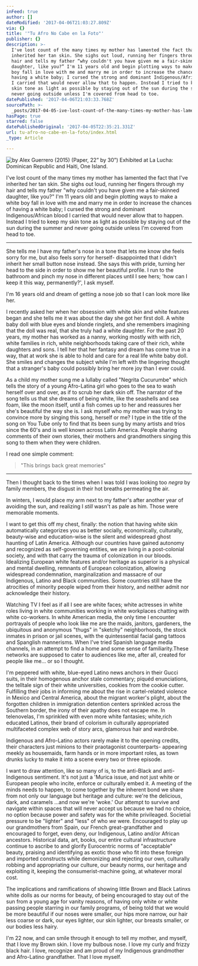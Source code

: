 ```yaml
---
inFeed: true
author: []
dateModified: '2017-04-06T21:03:27.809Z'
via: {}
title: '"Tu Afro No Cabe en la Foto"'
publisher: {}
description: >-
  I've lost count of the many times my mother has lamented the fact that I've
  inherited her tan skin. She sighs out loud, running her fingers through my
  hair and tells my father “why couldn't you have given me a fair-skinned
  daughter, like you?” I'm 11 years old and begin plotting ways to make a white
  boy fall in love with me and marry me in order to increase the chances of
  having a white baby; I cursed the strong and dominant Indigenous/African blood
  I carried that would never allow that to happen. Instead I tried to keep my
  skin tone as light as possible by staying out of the sun during the summer and
  never going outside unless I'm covered from head to toe.
datePublished: '2017-04-06T21:03:33.768Z'
sourcePath: >-
  _posts/2017-04-05-ive-lost-count-of-the-many-times-my-mother-has-lamented-the.md
hasPage: true
starred: false
datePublishedOriginal: '2017-04-05T22:35:21.331Z'
url: tu-afro-no-cabe-en-la-foto/index.html
_type: Article

---
```

![
by Alex Guerrero (2015) (Paper, 22” by 30”) Exhibited at La Lucha: Dominican Republic and Haiti, One Island.](https://the-grid-user-content.s3-us-west-2.amazonaws.com/7d38756e-d7e4-453c-a89e-e911c33f69a1.png)

I've lost count of the many times my mother has lamented the fact that I've inherited her tan skin. She sighs out loud, running her fingers through my hair and tells my father "why couldn't you have given me a fair-skinned daughter, like you?" I'm 11 years old and begin plotting ways to make a white boy fall in love with me and marry me in order to increase the chances of having a white baby; I cursed the strong and dominant Indigenous/African blood I carried that would never allow that to happen. Instead I tried to keep my skin tone as light as possible by staying out of the sun during the summer and never going outside unless I'm covered from head to toe.

---

She tells me I have my father's nose in a tone that lets me know she feels sorry for me, but also feels sorry for herself- disappointed that I didn't inherit her small button nose instead. She says this with pride, turning her head to the side in order to show me her beautiful profile. I run to the bathroom and pinch my nose in different places until I see hers; 'how can I keep it this way, permanently?', I ask myself.

I'm 16 years old and dream of getting a nose job so that I can look more like her.

I recently asked her when her obsession with white skin and white features began and she tells me it was about the day she got her first doll. A white baby doll with blue eyes and blonde ringlets, and she remembers imagining that the doll was real, that she truly had a white daughter. For the past 20 years, my mother has worked as a nanny, working mostly with with rich, white families in rich, white neighborhoods taking care of their rich, white daughters and sons. I tell her that her fantasy and dream has come true in a way, that at work she is able to hold and care for a real life white baby doll. She smiles and changes the subject while I'm left with the lingering thought that a stranger's baby could possibly bring her more joy than I ever could.

As a child my mother sung me a lullaby called "Negrita Cucurumbe" which tells the story of a young Afro-Latina girl who goes to the sea to wash herself over and over, as if to scrub her dark skin off. The narrator of the song tells us that she dreams of being white, like the seashells and sea foam, like the moon itself, until a fish comes up to her and reassures her she's beautiful the way she is. I ask myself who my mother was trying to convince more by singing this song, herself or me? I type in the title of the song on You Tube only to find that its been sung by many artists and trios since the 60's and is well known across Latin America. People sharing comments of their own stories, their mothers and grandmothers singing this song to them when they were children.

I read one simple comment:

> "This brings back great memories" 

---

Then I thought back to the times when I was told I was looking too _negra_ by family members, the disgust in their hot breaths permeating the air.

In winters, I would place my arm next to my father's after another year of avoiding the sun, and realizing I _still_ wasn't as pale as him. Those were memorable moments.

I want to get this off my chest, finally: the notion that having white skin automatically categorizes you as better socially, economically, culturally, beauty-wise and education-wise is the silent and widespread ghost haunting of Latin America. Although our countries have gained autonomy and recognized as self-governing entities, we are living in a post-colonial society, and with that carry the trauma of colonization in our bloods. Idealizing European white features and/or heritage as superior is a physical and mental dwelling, remnants of European colonization, allowing widespread condemnation, marginalization and massacre of our Indigenous, Latino and Black communities. Some countries still have the atrocities of minority people wiped from their history, and neither admit nor acknowledge their history.

Watching TV I feel as if all I see are white faces; white actresses in white roles living in white communities working in white workplaces chatting with white co-workers. In white American media, the only time I encounter portrayals of people who look like me are the maids, janitors, gardeners, the ubiquitous and anonymous "thugs" in "sketchy" neighborhoods, the stock inmates in prison or jail scenes, with the quintessential facial gang tattoos and Spanglish mannerisms. When I've tried Spanish language media channels, in an attempt to find a home and some sense of familiarity.These networks are supposed to cater to audiences like me, after all, created for people like me... or so I thought.

I'm peppered with white, blue-eyed Latino news anchors in their Gucci suits, in their homogenous anchor stale commentary; piquéd enunciations, the telltale sign of their white universities, cookies from the cookie cutter. Fulfilling their jobs in informing me about the rise in cartel-related violence in Mexico and Central America, about the migrant worker's plight, about the forgotten children in immigration detention centers sprinkled across the Southern border, the irony of their apathy does not escape me. In telenovelas, I'm sprinkled with even more white fantasies; white,rich educated Latinos, their brand of colorism in culturally appropriated multifaceted complex web of story arcs, glamorous hair and wardrobe.

Indigenous and Afro-Latino actors rarely make it to the opening credits, their characters just minions to their praotagonist counterparts- appearing meekly as housemaids, farm hands or in more important roles, as town drunks lucky to make it into a scene every two or three episode.

I want to draw attention, like so many of is, to the anti-Black and anti-Indigenous sentiment. It's not just a 'Murica issue, and not just white or European people who incite, enforce or culturally embed it. A meeting of the minds needs to happen, to come together by the inherent bond we share from not only our language but heritage and culture: we're the delicious, dark, and caramels ...and now we're 'woke.' Our attempt to survive and navigate within spaces that will never accept us because we had no choice, no option because power and safety was for the white privileaged. Societial pressure to be "lighter" and "less" of who _we_ were. Encouraged to play up our grandmothers from Spain, our French great-grandfather and encouraged to forget, even deny, our Indigenous, Latino and/or African ancestors. Historical data, art, books, our entire cultural infrastructure continue to ascribe to and glorify Eurocentric norms of "acceptable" beauty, praising and identifying as exotic those who fit into these foreign and imported constructs while demonizing and rejecting our own, culturally robbing and appropriating our culture, our beauty norms, our heritage and exploiting it, keeping the consumerist-machine going, at whatever moral cost.

The implications and ramifications of showing little Brown and Black Latinxs white dolls as our norms for beauty, of being encouraged to stay out of the sun from a young age for vanity reasons, of having only white or white passing people starring in our family programs, of being told that we would be more beautiful if our noses were smaller, our hips more narrow, our hair less coarse or dark, our eyes lighter, our skin lighter, our breasts smaller, or our bodies less hairy.

I'm 22 now, and can smile through it enough to tell my mother, and myself, that I love my Brown skin. I love my bulbous nose. I love my curly and frizzy black hair. I love, recognize and am proud of my Indigenous grandmother and Afro-Latino grandfather. That I love myself.